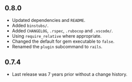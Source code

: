 ## 0.8.0
  * Updated dependencies and `README`.
  * Added `binstubs/`.
  * Added `CHANGELOG`, `.rspec`, `.rubocop` and `.vscode/`.
  * Using `require_relative` where appropriate.
  * Changed the default for gem executable to `false`.
  * Renamed the `plugin` subcommand to `rails`.

## 0.7.4
  * Last release was 7 years prior without a change history.

